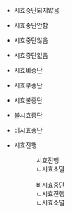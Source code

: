 - 시효중단되지않음
- 시효중단안함
- 시효중단않음
- 시효중단없음
- 시효비중단
- 시효부중단
- 시효불중단
- 불시효중단
- 비시효중단
- 시효진행


    <pre>
        시효진행
        ㄴ시효소멸

        비시효중단
        ㄴ시효진행
        ㄴ시효소멸
    </pre>